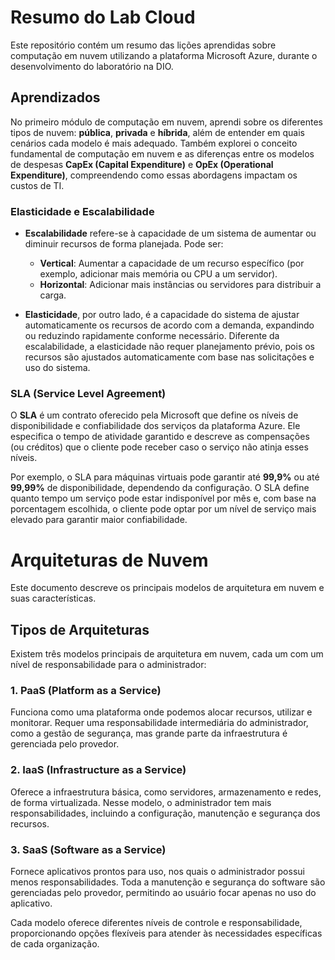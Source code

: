 # Resumo do Lab Cloud

Este repositório contém um resumo das lições aprendidas sobre computação em nuvem utilizando a plataforma Microsoft Azure, durante o desenvolvimento do laboratório na DIO.

## Aprendizados

No primeiro módulo de computação em nuvem, aprendi sobre os diferentes tipos de nuvem: **pública**, **privada** e **híbrida**, além de entender em quais cenários cada modelo é mais adequado. Também explorei o conceito fundamental de computação em nuvem e as diferenças entre os modelos de despesas **CapEx (Capital Expenditure)** e **OpEx (Operational Expenditure)**, compreendendo como essas abordagens impactam os custos de TI.

### Elasticidade e Escalabilidade

- **Escalabilidade** refere-se à capacidade de um sistema de aumentar ou diminuir recursos de forma planejada. Pode ser:
  - **Vertical**: Aumentar a capacidade de um recurso específico (por exemplo, adicionar mais memória ou CPU a um servidor).
  - **Horizontal**: Adicionar mais instâncias ou servidores para distribuir a carga.
  
- **Elasticidade**, por outro lado, é a capacidade do sistema de ajustar automaticamente os recursos de acordo com a demanda, expandindo ou reduzindo rapidamente conforme necessário. Diferente da escalabilidade, a elasticidade não requer planejamento prévio, pois os recursos são ajustados automaticamente com base nas solicitações e uso do sistema.

### SLA (Service Level Agreement)

O **SLA** é um contrato oferecido pela Microsoft que define os níveis de disponibilidade e confiabilidade dos serviços da plataforma Azure. Ele especifica o tempo de atividade garantido e descreve as compensações (ou créditos) que o cliente pode receber caso o serviço não atinja esses níveis. 

Por exemplo, o SLA para máquinas virtuais pode garantir até **99,9%** ou até **99,99%** de disponibilidade, dependendo da configuração. O SLA define quanto tempo um serviço pode estar indisponível por mês e, com base na porcentagem escolhida, o cliente pode optar por um nível de serviço mais elevado para garantir maior confiabilidade.

# Arquiteturas de Nuvem

Este documento descreve os principais modelos de arquitetura em nuvem e suas características.

## Tipos de Arquiteturas

Existem três modelos principais de arquitetura em nuvem, cada um com um nível de responsabilidade para o administrador:

### 1. PaaS (Platform as a Service)
Funciona como uma plataforma onde podemos alocar recursos, utilizar e monitorar. Requer uma responsabilidade intermediária do administrador, como a gestão de segurança, mas grande parte da infraestrutura é gerenciada pelo provedor.

### 2. IaaS (Infrastructure as a Service)
Oferece a infraestrutura básica, como servidores, armazenamento e redes, de forma virtualizada. Nesse modelo, o administrador tem mais responsabilidades, incluindo a configuração, manutenção e segurança dos recursos.

### 3. SaaS (Software as a Service)
Fornece aplicativos prontos para uso, nos quais o administrador possui menos responsabilidades. Toda a manutenção e segurança do software são gerenciadas pelo provedor, permitindo ao usuário focar apenas no uso do aplicativo.

Cada modelo oferece diferentes níveis de controle e responsabilidade, proporcionando opções flexíveis para atender às necessidades específicas de cada organização.

